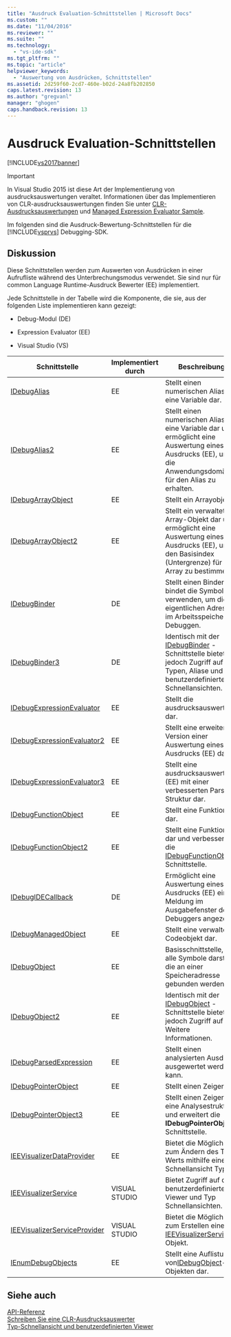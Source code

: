 ```yaml
---
title: "Ausdruck Evaluation-Schnittstellen | Microsoft Docs"
ms.custom: ""
ms.date: "11/04/2016"
ms.reviewer: ""
ms.suite: ""
ms.technology: 
  - "vs-ide-sdk"
ms.tgt_pltfrm: ""
ms.topic: "article"
helpviewer_keywords: 
  - "Auswertung von Ausdrücken, Schnittstellen"
ms.assetid: 2d259f60-2cd7-460e-b02d-24a8fb202850
caps.latest.revision: 13
ms.author: "gregvanl"
manager: "ghogen"
caps.handback.revision: 13
---
```

# Ausdruck Evaluation-Schnittstellen
[!INCLUDE[vs2017banner](../../../code-quality/includes/vs2017banner.md)]

> [!IMPORTANT]
>  In Visual Studio 2015 ist diese Art der Implementierung von ausdrucksauswertungen veraltet. Informationen über das Implementieren von CLR\-ausdrucksauswertungen finden Sie unter [CLR\-Ausdrucksauswertungen](https://github.com/Microsoft/ConcordExtensibilitySamples/wiki/CLR-Expression-Evaluators) und [Managed Expression Evaluator Sample](https://github.com/Microsoft/ConcordExtensibilitySamples/wiki/Managed-Expression-Evaluator-Sample).  
  
 Im folgenden sind die Ausdruck\-Bewertung\-Schnittstellen für die [!INCLUDE[vsprvs](../../../code-quality/includes/vsprvs_md.md)] Debugging\-SDK.  
  
## Diskussion  
 Diese Schnittstellen werden zum Auswerten von Ausdrücken in einer Aufrufliste während des Unterbrechungsmodus verwendet. Sie sind nur für common Language Runtime\-Ausdruck Bewerter \(EE\) implementiert.  
  
 Jede Schnittstelle in der Tabelle wird die Komponente, die sie, aus der folgenden Liste implementieren kann gezeigt:  
  
-   Debug\-Modul \(DE\)  
  
-   Expression Evaluator \(EE\)  
  
-   Visual Studio \(VS\)  
  
|Schnittstelle|Implementiert durch|Beschreibung|  
|-------------------|-------------------------|------------------|  
|[IDebugAlias](../../../extensibility/debugger/reference/idebugalias.md)|EE|Stellt einen numerischen Alias für eine Variable dar.|  
|[IDebugAlias2](../../../extensibility/debugger/reference/idebugalias2.md)|EE|Stellt einen numerischen Alias für eine Variable dar und ermöglicht eine Auswertung eines Ausdrucks \(EE\), um die Anwendungsdomäne für den Alias zu erhalten.|  
|[IDebugArrayObject](../../../extensibility/debugger/reference/idebugarrayobject.md)|EE|Stellt ein Arrayobjekt.|  
|[IDebugArrayObject2](../../../extensibility/debugger/reference/idebugarrayobject2.md)|EE|Stellt ein verwaltetes Array\-Objekt dar und ermöglicht eine Auswertung eines Ausdrucks \(EE\), um den Basisindex \(Untergrenze\) für das Array zu bestimmen.|  
|[IDebugBinder](../../../extensibility/debugger/reference/idebugbinder.md)|DE|Stellt einen Binder, bindet die Symbole verwenden, um die eigentlichen Adressen im Arbeitsspeicher Debuggen.|  
|[IDebugBinder3](../../../extensibility/debugger/reference/idebugbinder3.md)|DE|Identisch mit der [IDebugBinder](../../../extensibility/debugger/reference/idebugbinder.md) \-Schnittstelle bietet jedoch Zugriff auf Typen, Aliase und benutzerdefinierte Schnellansichten.|  
|[IDebugExpressionEvaluator](../../../extensibility/debugger/reference/idebugexpressionevaluator.md)|EE|Stellt die ausdrucksauswertung dar.|  
|[IDebugExpressionEvaluator2](../../../extensibility/debugger/reference/idebugexpressionevaluator2.md)|EE|Stellt eine erweiterte Version einer Auswertung eines Ausdrucks \(EE\) dar.|  
|[IDebugExpressionEvaluator3](../../../extensibility/debugger/reference/idebugexpressionevaluator3.md)|EE|Stellt eine ausdrucksauswertung \(EE\) mit einer verbesserten Parser\-Struktur dar.|  
|[IDebugFunctionObject](../../../extensibility/debugger/reference/idebugfunctionobject.md)|EE|Stellt eine Funktion dar.|  
|[IDebugFunctionObject2](../../../extensibility/debugger/reference/idebugfunctionobject2.md)|EE|Stellt eine Funktion dar und verbessert die [IDebugFunctionObject](../../../extensibility/debugger/reference/idebugfunctionobject.md) Schnittstelle.|  
|[IDebugIDECallback](../../../extensibility/debugger/reference/idebugidecallback.md)|DE|Ermöglicht eine Auswertung eines Ausdrucks \(EE\) eine Meldung im Ausgabefenster des Debuggers angezeigt.|  
|[IDebugManagedObject](../../../extensibility/debugger/reference/idebugmanagedobject.md)|EE|Stellt eine verwaltete Codeobjekt dar.|  
|[IDebugObject](../../../extensibility/debugger/reference/idebugobject.md)|EE|Basisschnittstelle, die alle Symbole darstellt, die an einer Speicheradresse gebunden werden.|  
|[IDebugObject2](../../../extensibility/debugger/reference/idebugobject2.md)|EE|Identisch mit der [IDebugObject](../../../extensibility/debugger/reference/idebugobject.md) \-Schnittstelle bietet jedoch Zugriff auf Weitere Informationen.|  
|[IDebugParsedExpression](../../../extensibility/debugger/reference/idebugparsedexpression.md)|EE|Stellt einen analysierten Ausdruck ausgewertet werden kann.|  
|[IDebugPointerObject](../../../extensibility/debugger/reference/idebugpointerobject.md)|EE|Stellt einen Zeiger.|  
|[IDebugPointerObject3](../../../extensibility/debugger/reference/idebugpointerobject3.md)|EE|Stellt einen Zeiger in eine Analysestruktur und erweitert die **IDebugPointerObject** Schnittstelle.|  
|[IEEVisualizerDataProvider](../../../extensibility/debugger/reference/ieevisualizerdataprovider.md)|EE|Bietet die Möglichkeit zum Ändern des Typs Werts mithilfe einer Schnellansicht Typ.|  
|[IEEVisualizerService](../../../extensibility/debugger/reference/ieevisualizerservice.md)|VISUAL STUDIO|Bietet Zugriff auf den benutzerdefinierten Viewer und Typ Schnellansichten.|  
|[IEEVisualizerServiceProvider](../../../extensibility/debugger/reference/ieevisualizerserviceprovider.md)|VISUAL STUDIO|Bietet die Möglichkeit zum Erstellen einer [IEEVisualizerService](../../../extensibility/debugger/reference/ieevisualizerservice.md) Objekt.|  
|[IEnumDebugObjects](../../../extensibility/debugger/reference/ienumdebugobjects.md)|EE|Stellt eine Auflistung von[IDebugObject](../../../extensibility/debugger/reference/idebugobject.md)\-Objekten dar.|  
  
## Siehe auch  
 [API\-Referenz](../../../extensibility/debugger/reference/api-reference-visual-studio-debugging.md)   
 [Schreiben Sie eine CLR\-Ausdrucksauswerter](../../../extensibility/debugger/writing-a-common-language-runtime-expression-evaluator.md)   
 [Typ\-Schnellansicht und benutzerdefinierten Viewer](../../../extensibility/debugger/type-visualizer-and-custom-viewer.md)